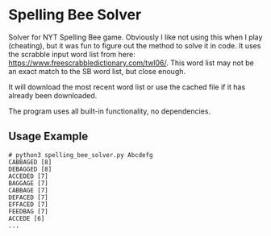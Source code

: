# Spelling Bee Solver

Solver for NYT Spelling Bee game. Obviously I like not using this when I play (cheating), but it was fun to figure out the method to solve it in code. It uses the scrabble input word list from here: https://www.freescrabbledictionary.com/twl06/. This word list may not be an exact match to the SB word list, but close enough.

It will download the most recent word list or use the cached file if it has already been downloaded. 

The program uses all built-in functionality, no dependencies.

## Usage Example

```
# python3 spelling_bee_solver.py Abcdefg
CABBAGED [8]
DEBAGGED [8]
ACCEDED [7]
BAGGAGE [7]
CABBAGE [7]
DEFACED [7]
EFFACED [7]
FEEDBAG [7]
ACCEDE [6]
...
```
